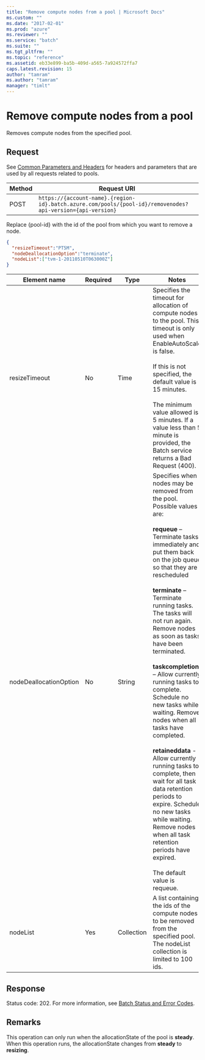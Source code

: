 ```yaml
---
title: "Remove compute nodes from a pool | Microsoft Docs"
ms.custom: ""
ms.date: "2017-02-01"
ms.prod: "azure"
ms.reviewer: ""
ms.service: "batch"
ms.suite: ""
ms.tgt_pltfrm: ""
ms.topic: "reference"
ms.assetid: eb33e899-ba5b-409d-a565-7a924572ffa7
caps.latest.revision: 15
author: "tamram"
ms.author: "tamram"
manager: "timlt"
---
```

# Remove compute nodes from a pool
  Removes compute nodes from the specified pool.

##  <a name="bk_lifetime"></a> Request
 See [Common Parameters and Headers](../batchservice/common-parameters-and-headers.md) for headers and parameters that are used by all requests related to pools.

|Method|Request URI|
|------------|-----------------|
|POST|`https://{account-name}.{region-id}.batch.azure.com/pools/{pool-id}/removenodes?api-version={api-version}`|

 Replace {pool-id} with the id of the pool from which you want to remove a node.

```json
{
  "resizeTimeout":"PT5M",
  "nodeDeallocationOption":"terminate",
  "nodeList":["tvm-1-20110510T063000Z"]
}

```

|Element name|Required|Type|Notes|
|------------------|--------------|----------|-----------|
|resizeTimeout|No|Time|Specifies the timeout for allocation of compute nodes to the pool. This timeout is only used when EnableAutoScale is false.<br /><br /> If this is not specified, the default value is 15 minutes.<br /><br /> The minimum value allowed is 5 minutes. If a value less than 5 minute is provided, the Batch service returns a Bad Request (400).|
|nodeDeallocationOption|No|String|Specifies when nodes may be removed from the pool. Possible values are:<br /><br /> **requeue** – Terminate tasks immediately and put them back on the job queue so that they are rescheduled<br /><br /> **terminate** – Terminate running tasks. The tasks will not run again. Remove nodes as soon as tasks have been terminated.<br /><br /> **taskcompletion** – Allow currently running tasks to complete. Schedule no new tasks while waiting. Remove nodes when all tasks have completed.<br /><br /> **retaineddata** - Allow currently running tasks to complete, then wait for all task data retention periods to expire. Schedule no new tasks while waiting. Remove nodes when all task retention periods have expired.<br /><br /> The default value is requeue.|
|nodeList|Yes|Collection|A list containing the ids of the compute nodes to be removed from the specified pool. The nodeList collection is limited to 100 ids.|

## Response
 Status code: 202. For more information, see [Batch Status and Error Codes](../batchservice/batch-status-and-error-codes.md).

## Remarks
 This operation can only run when the allocationState of the pool is **steady**. When this operation runs, the allocationState changes from **steady** to **resizing**.

